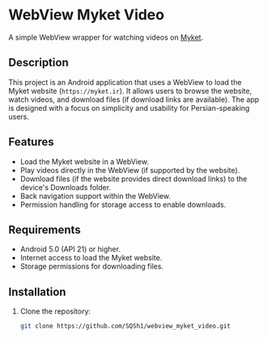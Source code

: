 # WebView Myket Video

A simple WebView wrapper for watching videos on [Myket](https://myket.ir).

## Description
This project is an Android application that uses a WebView to load the Myket website (`https://myket.ir`). It allows users to browse the website, watch videos, and download files (if download links are available). The app is designed with a focus on simplicity and usability for Persian-speaking users.

## Features
- Load the Myket website in a WebView.
- Play videos directly in the WebView (if supported by the website).
- Download files (if the website provides direct download links) to the device's Downloads folder.
- Back navigation support within the WebView.
- Permission handling for storage access to enable downloads.

## Requirements
- Android 5.0 (API 21) or higher.
- Internet access to load the Myket website.
- Storage permissions for downloading files.

## Installation
1. Clone the repository:
   ```bash
   git clone https://github.com/SQSh1/webview_myket_video.git
